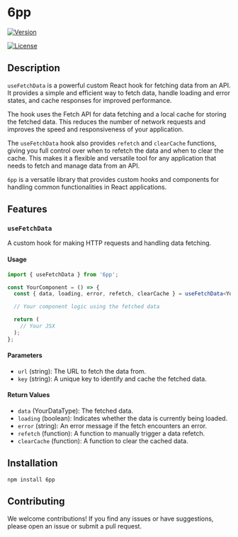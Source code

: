 # 6pp

[![Version](https://img.shields.io/npm/v/package-name.svg)](https://www.npmjs.com/package/6pp)

[![License](https://img.shields.io/npm/l/package-name.svg)](https://github.com/your-username/package-name/blob/main/LICENSE)

## Description

`useFetchData` is a powerful custom React hook for fetching data from an API. It provides a simple and efficient way to fetch data, handle loading and error states, and cache responses for improved performance.

The hook uses the Fetch API for data fetching and a local cache for storing the fetched data. This reduces the number of network requests and improves the speed and responsiveness of your application.

The `useFetchData` hook also provides `refetch` and `clearCache` functions, giving you full control over when to refetch the data and when to clear the cache. This makes it a flexible and versatile tool for any application that needs to fetch and manage data from an API.

`6pp` is a versatile library that provides custom hooks and components for handling common functionalities in React applications.

## Features

### `useFetchData`

A custom hook for making HTTP requests and handling data fetching.

#### Usage

```typescript
import { useFetchData } from '6pp';

const YourComponent = () => {
  const { data, loading, error, refetch, clearCache } = useFetchData<YourDataType>(url, key);

  // Your component logic using the fetched data

  return (
    // Your JSX
  );
};
```

#### Parameters

- `url` (string): The URL to fetch the data from.
- `key` (string): A unique key to identify and cache the fetched data.

#### Return Values

- `data` (YourDataType): The fetched data.
- `loading` (boolean): Indicates whether the data is currently being loaded.
- `error` (string): An error message if the fetch encounters an error.
- `refetch` (function): A function to manually trigger a data refetch.
- `clearCache` (function): A function to clear the cached data.

## Installation

`npm install 6pp`

## Contributing

We welcome contributions! If you find any issues or have suggestions, please open an issue or submit a pull request.
